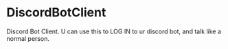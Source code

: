 # DiscordBotClient
Discord Bot Client. U can use this to LOG IN to ur discord bot, and talk like a normal person.

